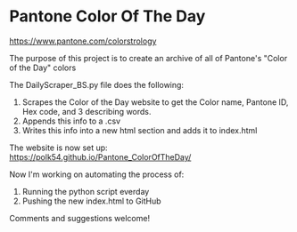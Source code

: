 # Pantone Color Of The Day
https://www.pantone.com/colorstrology

The purpose of this project is to create an archive of all of Pantone's "Color of the Day" colors

The DailyScraper_BS.py file does the following:
  1. Scrapes the Color of the Day website to get the Color name, Pantone ID, Hex code, and 3 describing words. 
  2. Appends this info to a .csv
  3. Writes this info into a new html section and adds it to index.html

The website is now set up: https://polk54.github.io/Pantone_ColorOfTheDay/

Now I'm working on automating the process of:
  1. Running the python script everday
  2. Pushing the new index.html to GitHub

Comments and suggestions welcome!

